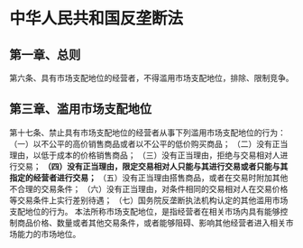 # 中华人民共和国反垄断法

## 第一章、总则

第六条、具有市场支配地位的经营者，不得滥用市场支配地位，排除、限制竞争。

## 第三章、滥用市场支配地位

第十七条、禁止具有市场支配地位的经营者从事下列滥用市场支配地位的行为：
（一）以不公平的高价销售商品或者以不公平的低价购买商品；
（二）没有正当理由，以低于成本的价格销售商品；
（三）没有正当理由，拒绝与交易相对人进行交易；
**（四）没有正当理由，限定交易相对人只能与其进行交易或者只能与其指定的经营者进行交易；**
（五）没有正当理由搭售商品，或者在交易时附加其他不合理的交易条件；
（六）没有正当理由，对条件相同的交易相对人在交易价格等交易条件上实行差别待遇；
（七）国务院反垄断执法机构认定的其他滥用市场支配地位的行为。
本法所称市场支配地位，是指经营者在相关市场内具有能够控制商品价格、数量或者其他交易条件，或者能够阻碍、影响其他经营者进入相关市场能力的市场地位。



